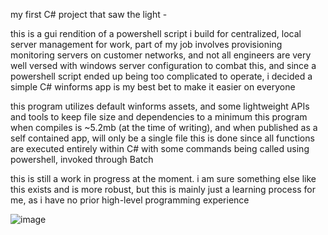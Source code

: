my first C# project that saw the light - 

this is a gui rendition of a powershell script i build for centralized, local server management 
for work, part of my job involves provisioning monitoring servers on customer networks, and not all engineers are very well versed with windows server configuration 
to combat this, and since a powershell script ended up being too complicated to operate, i decided a simple C# winforms app is my best bet to make it easier on everyone

this program utilizes default winforms assets, and some lightweight APIs and tools to keep file size and dependencies to a minimum 
this program when compiles is ~5.2mb (at the time of writing), and when published as a self contained app, will only be a single file
this is done since all functions are executed entirely within C# with some commands being called using powershell, invoked through Batch 


this is still a work in progress at the moment. i am sure something else like this exists and is more robust, but this is mainly just a learning process for me, as i have no prior high-level programming experience 

![image](https://github.com/AXSORO/CS_SAS_Staging/assets/124528095/0e98cac1-b28a-441b-aaa5-1f5a4032e964)


